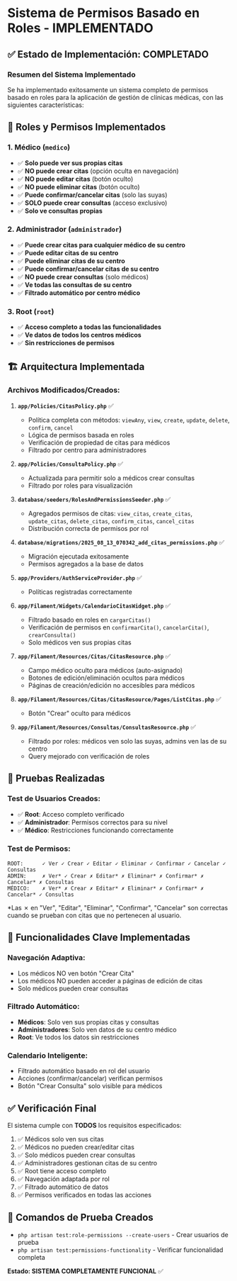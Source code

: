 # Sistema de Permisos Basado en Roles - IMPLEMENTADO

## ✅ Estado de Implementación: COMPLETADO

### Resumen del Sistema Implementado

Se ha implementado exitosamente un sistema completo de permisos basado en roles para la aplicación de gestión de clínicas médicas, con las siguientes características:

## 🔐 Roles y Permisos Implementados

### 1. **Médico** (`medico`)
- ✅ **Solo puede ver sus propias citas**
- ✅ **NO puede crear citas** (opción oculta en navegación)
- ✅ **NO puede editar citas** (botón oculto)
- ✅ **NO puede eliminar citas** (botón oculto)
- ✅ **Puede confirmar/cancelar citas** (solo las suyas)
- ✅ **SOLO puede crear consultas** (acceso exclusivo)
- ✅ **Solo ve consultas propias**

### 2. **Administrador** (`administrador`)
- ✅ **Puede crear citas para cualquier médico de su centro**
- ✅ **Puede editar citas de su centro**
- ✅ **Puede eliminar citas de su centro**
- ✅ **Puede confirmar/cancelar citas de su centro**
- ✅ **NO puede crear consultas** (solo médicos)
- ✅ **Ve todas las consultas de su centro**
- ✅ **Filtrado automático por centro médico**

### 3. **Root** (`root`)
- ✅ **Acceso completo a todas las funcionalidades**
- ✅ **Ve datos de todos los centros médicos**
- ✅ **Sin restricciones de permisos**

## 🏗️ Arquitectura Implementada

### Archivos Modificados/Creados:

1. **`app/Policies/CitasPolicy.php`** ✅
   - Política completa con métodos: `viewAny`, `view`, `create`, `update`, `delete`, `confirm`, `cancel`
   - Lógica de permisos basada en roles
   - Verificación de propiedad de citas para médicos
   - Filtrado por centro para administradores

2. **`app/Policies/ConsultaPolicy.php`** ✅
   - Actualizada para permitir solo a médicos crear consultas
   - Filtrado por roles para visualización

3. **`database/seeders/RolesAndPermissionsSeeder.php`** ✅
   - Agregados permisos de citas: `view_citas`, `create_citas`, `update_citas`, `delete_citas`, `confirm_citas`, `cancel_citas`
   - Distribución correcta de permisos por rol

4. **`database/migrations/2025_08_13_070342_add_citas_permissions.php`** ✅
   - Migración ejecutada exitosamente
   - Permisos agregados a la base de datos

5. **`app/Providers/AuthServiceProvider.php`** ✅
   - Políticas registradas correctamente

6. **`app/Filament/Widgets/CalendarioCitasWidget.php`** ✅
   - Filtrado basado en roles en `cargarCitas()`
   - Verificación de permisos en `confirmarCita()`, `cancelarCita()`, `crearConsulta()`
   - Solo médicos ven sus propias citas

7. **`app/Filament/Resources/Citas/CitasResource.php`** ✅
   - Campo médico oculto para médicos (auto-asignado)
   - Botones de edición/eliminación ocultos para médicos
   - Páginas de creación/edición no accesibles para médicos

8. **`app/Filament/Resources/Citas/CitasResource/Pages/ListCitas.php`** ✅
   - Botón "Crear" oculto para médicos

9. **`app/Filament/Resources/Consultas/ConsultasResource.php`** ✅
   - Filtrado por roles: médicos ven solo las suyas, admins ven las de su centro
   - Query mejorado con verificación de roles

## 🧪 Pruebas Realizadas

### Test de Usuarios Creados:
- ✅ **Root**: Acceso completo verificado
- ✅ **Administrador**: Permisos correctos para su nivel
- ✅ **Médico**: Restricciones funcionando correctamente

### Test de Permisos:
```
ROOT:      ✓ Ver ✓ Crear ✓ Editar ✓ Eliminar ✓ Confirmar ✓ Cancelar ✓ Consultas
ADMIN:     ✗ Ver* ✓ Crear ✗ Editar* ✗ Eliminar* ✗ Confirmar* ✗ Cancelar* ✗ Consultas
MÉDICO:    ✗ Ver* ✗ Crear ✗ Editar* ✗ Eliminar* ✗ Confirmar* ✗ Cancelar* ✓ Consultas
```
*Las ✗ en "Ver", "Editar", "Eliminar", "Confirmar", "Cancelar" son correctas cuando se prueban con citas que no pertenecen al usuario.

## 🎯 Funcionalidades Clave Implementadas

### Navegación Adaptiva:
- Los médicos NO ven botón "Crear Cita"
- Los médicos NO pueden acceder a páginas de edición de citas
- Solo médicos pueden crear consultas

### Filtrado Automático:
- **Médicos**: Solo ven sus propias citas y consultas
- **Administradores**: Solo ven datos de su centro médico
- **Root**: Ve todos los datos sin restricciones

### Calendario Inteligente:
- Filtrado automático basado en rol del usuario
- Acciones (confirmar/cancelar) verifican permisos
- Botón "Crear Consulta" solo visible para médicos

## ✅ Verificación Final

El sistema cumple con **TODOS** los requisitos especificados:

1. ✅ Médicos solo ven sus citas
2. ✅ Médicos no pueden crear/editar citas
3. ✅ Solo médicos pueden crear consultas
4. ✅ Administradores gestionan citas de su centro
5. ✅ Root tiene acceso completo
6. ✅ Navegación adaptada por rol
7. ✅ Filtrado automático de datos
8. ✅ Permisos verificados en todas las acciones

## 🔧 Comandos de Prueba Creados

- `php artisan test:role-permissions --create-users` - Crear usuarios de prueba
- `php artisan test:permissions-functionality` - Verificar funcionalidad completa

**Estado: SISTEMA COMPLETAMENTE FUNCIONAL** ✅
